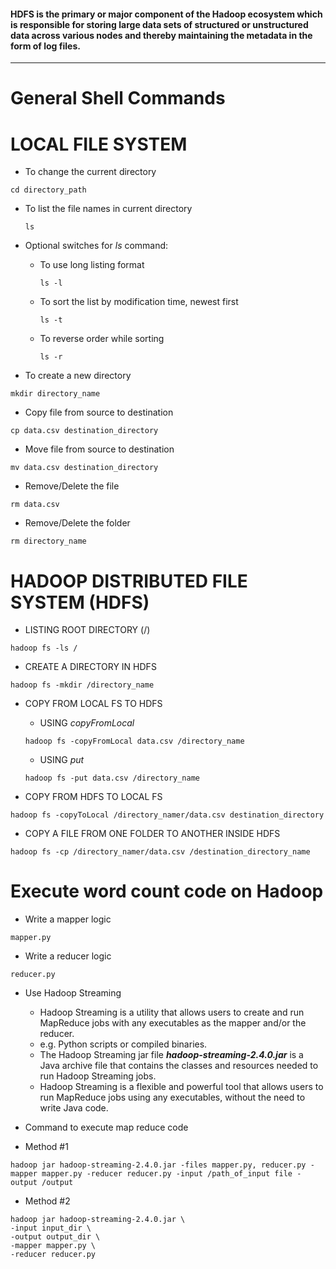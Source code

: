 
#### HDFS is the primary or major component of the Hadoop ecosystem which is responsible for storing large data sets of structured or unstructured data across various nodes and thereby maintaining the metadata in the form of log files.
-----

# General Shell Commands

# LOCAL FILE SYSTEM

- To change the current directory
```
cd directory_path
```

- To list the file names in current directory  
  ```
  ls
  ```
- Optional switches for *ls* command:
  - To use long listing format 
    ```
    ls -l
    ```

  - To sort the list by modification time, newest first
    ```
    ls -t
    ```

  - To reverse order while sorting
    ```
    ls -r
    ```

- To create a new directory
```
mkdir directory_name
```

- Copy file from source to destination
```
cp data.csv destination_directory
```

- Move file from source to destination
```
mv data.csv destination_directory
```

- Remove/Delete the file
```
rm data.csv

```

- Remove/Delete the folder
```
rm directory_name

```
# HADOOP DISTRIBUTED FILE SYSTEM (HDFS)

- LISTING ROOT DIRECTORY (/)
```
hadoop fs -ls /
```

- CREATE A DIRECTORY IN HDFS
```
hadoop fs -mkdir /directory_name
```

- COPY FROM LOCAL FS TO HDFS
  - USING *copyFromLocal*
  ```
  hadoop fs -copyFromLocal data.csv /directory_name
  ```
  - USING *put*
  ```
  hadoop fs -put data.csv /directory_name
  ```

- COPY FROM HDFS TO LOCAL FS
```
hadoop fs -copyToLocal /directory_namer/data.csv destination_directory
```

- COPY A FILE FROM ONE FOLDER TO ANOTHER INSIDE HDFS

```
hadoop fs -cp /directory_namer/data.csv /destination_directory_name
```

# Execute word count code on Hadoop

- Write a mapper logic
```
mapper.py
```

- Write a reducer logic
```
reducer.py
```

- Use Hadoop Streaming
  - Hadoop Streaming is a utility that allows users to create and run MapReduce jobs with any executables as the mapper and/or the reducer.
  - e.g. Python scripts or compiled binaries.
  - The Hadoop Streaming jar file ***hadoop-streaming-2.4.0.jar*** is a Java archive file that contains the classes and resources needed to run Hadoop Streaming jobs.
  - Hadoop Streaming is a flexible and powerful tool that allows users to run MapReduce jobs using any executables, without the need to write Java code.

-  Command to execute map reduce code
  - Method #1
  ```
  hadoop jar hadoop-streaming-2.4.0.jar -files mapper.py, reducer.py -mapper mapper.py -reducer reducer.py -input /path_of_input file -output /output
  ``` 
  
  - Method #2
  ```
  hadoop jar hadoop-streaming-2.4.0.jar \
  -input input_dir \
  -output output_dir \
  -mapper mapper.py \
  -reducer reducer.py
  ```



